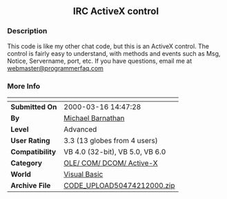 ﻿<div align="center">

## IRC ActiveX control


</div>

### Description

This code is like my other chat code, but this is an ActiveX control. The control is fairly easy to understand, with methods and events such as Msg, Notice, Servername, port, etc. If you have questions, email me at webmaster@programmerfaq.com
 
### More Info
 


<span>             |<span>
---                |---
**Submitted On**   |2000-03-16 14:47:28
**By**             |[Michael Barnathan](https://github.com/Planet-Source-Code/PSCIndex/blob/master/ByAuthor/michael-barnathan.md)
**Level**          |Advanced
**User Rating**    |3.3 (13 globes from 4 users)
**Compatibility**  |VB 4\.0 \(32\-bit\), VB 5\.0, VB 6\.0
**Category**       |[OLE/ COM/ DCOM/ Active\-X](https://github.com/Planet-Source-Code/PSCIndex/blob/master/ByCategory/ole-com-dcom-active-x__1-29.md)
**World**          |[Visual Basic](https://github.com/Planet-Source-Code/PSCIndex/blob/master/ByWorld/visual-basic.md)
**Archive File**   |[CODE\_UPLOAD50474212000\.zip](https://github.com/Planet-Source-Code/michael-barnathan-irc-activex-control__1-7468/archive/master.zip)








